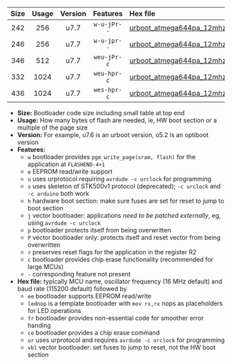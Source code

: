 |Size|Usage|Version|Features|Hex file|
|:-:|:-:|:-:|:-:|:--|
|242|256|u7.7|`w-u-jPr--`|[urboot_atmega644pa_12mhz_115200bps_lednop_ur_vbl.hex](https://raw.githubusercontent.com/stefanrueger/urboot.hex/main/mcus/atmega644pa/fcpu_12mhz/115200_bps/urboot_atmega644pa_12mhz_115200bps_lednop_ur_vbl.hex)|
|246|256|u7.7|`w-u-jpr--`|[urboot_atmega644pa_12mhz_115200bps_lednop_fr_ur_vbl.hex](https://raw.githubusercontent.com/stefanrueger/urboot.hex/main/mcus/atmega644pa/fcpu_12mhz/115200_bps/urboot_atmega644pa_12mhz_115200bps_lednop_fr_ur_vbl.hex)|
|346|512|u7.7|`weu-jPr-c`|[urboot_atmega644pa_12mhz_115200bps_ee_lednop_fr_ce_ur_vbl.hex](https://raw.githubusercontent.com/stefanrueger/urboot.hex/main/mcus/atmega644pa/fcpu_12mhz/115200_bps/urboot_atmega644pa_12mhz_115200bps_ee_lednop_fr_ce_ur_vbl.hex)|
|332|1024|u7.7|`weu-hpr-c`|[urboot_atmega644pa_12mhz_115200bps_ee_lednop_fr_ce_ur.hex](https://raw.githubusercontent.com/stefanrueger/urboot.hex/main/mcus/atmega644pa/fcpu_12mhz/115200_bps/urboot_atmega644pa_12mhz_115200bps_ee_lednop_fr_ce_ur.hex)|
|436|1024|u7.7|`wes-hpr-c`|[urboot_atmega644pa_12mhz_115200bps_ee_lednop_fr_ce.hex](https://raw.githubusercontent.com/stefanrueger/urboot.hex/main/mcus/atmega644pa/fcpu_12mhz/115200_bps/urboot_atmega644pa_12mhz_115200bps_ee_lednop_fr_ce.hex)|

- **Size:** Bootloader code size including small table at top end
- **Usage:** How many bytes of flash are needed, ie, HW boot section or a multiple of the page size
- **Version:** For example, u7.6 is an urboot version, o5.2 is an optiboot version
- **Features:**
  + `w` bootloader provides `pgm_write_page(sram, flash)` for the application at `FLASHEND-4+1`
  + `e` EEPROM read/write support
  + `u` uses urprotocol requiring `avrdude -c urclock` for programming
  + `s` uses skeleton of STK500v1 protocol (deprecated); `-c urclock` and `-c arduino` both work
  + `h` hardware boot section: make sure fuses are set for reset to jump to boot section
  + `j` vector bootloader: applications *need to be patched externally*, eg, using `avrdude -c urclock`
  + `p` bootloader protects itself from being overwritten
  + `P` vector bootloader only: protects itself and reset vector from being overwritten
  + `r` preserves reset flags for the application in the register R2
  + `c` bootloader provides chip erase functionality (recommended for large MCUs)
  + `-` corresponding feature not present
- **Hex file:** typically MCU name, oscillator frequency (16 MHz default) and baud rate (115200 default) followed by
  + `ee` bootloader supports EEPROM read/write
  + `lednop` is a template bootloader with `mov rx,rx` nops as placeholders for LED operations
  + `fr` bootloader provides non-essential code for smoother error handing
  + `ce` bootloader provides a chip erase command
  + `ur` uses urprotocol and requires `avrdude -c urclock` for programming
  + `vbl` vector bootloader: set fuses to jump to reset, not the HW boot section
